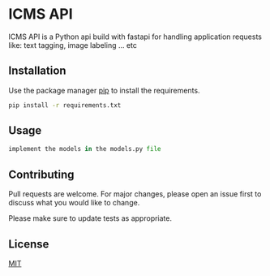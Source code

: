 
# ICMS API

ICMS API is a Python api build with fastapi for handling application requests like: text tagging, image labeling ... etc

## Installation

Use the package manager [pip](https://pip.pypa.io/en/stable/) to install the requirements.


```bash
pip install -r requirements.txt
```

## Usage

```python
implement the models in the models.py file
```

## Contributing
Pull requests are welcome. For major changes, please open an issue first to discuss what you would like to change.

Please make sure to update tests as appropriate.

## License
[MIT](https://choosealicense.com/licenses/mit/)